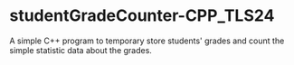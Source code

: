 # studentGradeCounter-CPP_TLS24
A simple C++ program to temporary store students' grades and count the simple statistic data about the grades.
